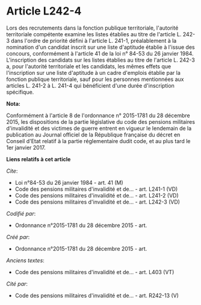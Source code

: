 # Article L242-4

Lors des recrutements dans la fonction publique territoriale, l'autorité territoriale compétente examine les listes établies
au titre de l'article L. 242-3 dans l'ordre de priorité défini à l'article L. 241-1, préalablement à la nomination d'un
candidat inscrit sur une liste d'aptitude établie à l'issue des concours, conformément à l'article 41 de la loi n° 84-53 du
26 janvier 1984. L'inscription des candidats sur les listes établies au titre de l'article L. 242-3 a, pour l'autorité
territoriale et les candidats, les mêmes effets que l'inscription sur une liste d'aptitude à un cadre d'emplois établie par
la fonction publique territoriale, sauf pour les personnes mentionnées aux articles L. 241-2 à L. 241-4 qui bénéficient d'une
durée d'inscription spécifique.

**Nota:**

Conformément à l'article 8 de l'ordonnance n° 2015-1781 du 28 décembre 2015, les dispositions de la partie législative du
code des pensions militaires d'invalidité et des victimes de guerre entrent en vigueur le lendemain de la publication au
Journal officiel de la République française du décret en Conseil d'Etat relatif à la partie réglementaire dudit code, et au
plus tard le 1er janvier 2017.

**Liens relatifs à cet article**

_Cite_:

  - Loi n°84-53 du 26 janvier 1984 - art. 41 (M)
  - Code des pensions militaires d'invalidité et de... - art. L241-1 (VD)
  - Code des pensions militaires d'invalidité et de... - art. L241-2 (VD)
  - Code des pensions militaires d'invalidité et de... - art. L242-3 (VD)

_Codifié par_:

  - Ordonnance n°2015-1781 du 28 décembre 2015 - art.

_Créé par_:

  - Ordonnance n°2015-1781 du 28 décembre 2015 - art.

_Anciens textes_:

  - Code des pensions militaires d'invalidité et de... - art. L403 (VT)

_Cité par_:

  - Code des pensions militaires d'invalidité et de... - art. R242-13 (V)
